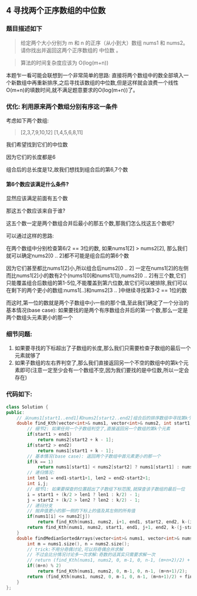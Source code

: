 ## 4 寻找两个正序数组的中位数

### 题目描述如下

> 给定两个大小分别为 m 和 n 的正序（从小到大）数组 nums1 和 nums2。请你找出并返回这两个正序数组的 中位数 。

> 算法的时间复杂度应该为 O(log(m+n))

本题乍一看可能会联想到一个非常简单的思路:
直接将两个数组中的数全部填入一个新数组中再重新排序,之后寻找该数组的中位数,但是这样就会浪费一个线性O(m+n)的填数时间,就不满足题意要求的O(log(m+n))了。

### 优化: 利用原来两个数组分别有序这一条件

考虑如下两个数组:

> [2,3,7,9,10,12]
  [1,4,5,6,8,11]

我们希望找到它们的中位数

因为它们的长度都是6

组合后的总长度是12,故我们想找到组合后的第6,7个数

#### 第6个数应该满足什么条件?

显然应该满足前面有五个数

那这五个数应该来自于谁? 

这五个数一定是两个数组合并后最小的那五个数,那我们怎么找这五个数呢?

可以通过这样的思路:

在两个数组中分别检查第6/2 == 3位的数,
如果nums1[2] > nums2[2], 那么我们就可以确定nums2[0 .. 2]都不可能是组合后的第6个数

因为它们甚至都比nums1[2]小,所以组合后nums2[0 .. 2] 一定在nums1[2]的左侧而比nums1[2]小的数有2个(nums1[0]和nums1[1]),nums2[0 .. 2]有三个数,它们只能覆盖组合后数组的第1-5位,不能覆盖到第六位数,故它们可以被排除,我们可以在剩下的两个更小的数组:nums1[..]和nums2[3 .. ]中继续寻找第3-2 == 1位的数

而这时,第一位的数就是两个子数组中小一些的那个值,至此我们确定了一个分治的基本情况(base case): 如果要找的是两个有序数组合并后的第一个数,那么一定是两个数组头元素更小的那一个

### 细节问题:

1. 如果要寻找的下标超出了子数组的长度,那么我们只需要检查子数组的最后一个元素就够了
2. 如果子数组的左右界判空了,那么我们直接返回另一个不空的数组中的第k个元素即可(注意一定至少会有一个数组不空,因为我们要找的是中位数,所以一定会存在)

### 代码如下:
```C++
class Solution {
public:
    // 从nums1[start1..end1]和nums2[start2..end2]组合后的排序数组中寻找第k个数
    double find_Kth(vector<int>& nums1, vector<int>& nums2, int start1, int end1, int start2, int end2, int k) {
        // 细节2: 如果任何一个子数组判空了,直接返回另一个数组的第k个元素
        if(start1 > end1)
            return nums2[start2 + k - 1];
        if(start2 > end2)
            return nums1[start1 + k - 1];
        // 基本情况(base case): 返回两个子数组中首元素更小的那一个
        if(k == 1)
            return nums1[start1] < nums2[start2] ? nums1[start1] : nums2[start2];
        // 递归情况:
        int len1 = end1-start1+1, len2 = end2-start2+1;
        int i,j;
        // 细节1: 如果要探查的位置超出了子数组下标范围,就探查该子数组的最后一位
        i = start1 + (k/2 > len1 ? len1 : k/2) - 1;
        j = start2 + (k/2 > len2 ? len2 : k/2) - 1;
        // 递归分支
        // 抛弃值更小的那一侧的下标上的值及其左侧的所有值
        if(nums1[i] <= nums2[j]) 
            return find_Kth(nums1, nums2, i+1, end1, start2, end2, k-(i-start1+1));
        return find_Kth(nums1, nums2, start1, end1, j+1, end2, k-(j-start2+1));
    }
    double findMedianSortedArrays(vector<int>& nums1, vector<int>& nums2) {
        int m = nums1.size(), n = nums2.size();
        // trick:不用分奇偶讨论,可以将奇偶合并求解
        // 不过会比分情况讨论多一次求解:奇数的话其实只需要求解一次
        // return (find_Kth(nums1, nums2, 0, m-1, 0, n-1, (m+n+2)/2) + find_Kth(nums1, nums2, 0, m-1, 0, n-1, (m+n+1)/2))/2;
        if((m+n) % 2) 
            return find_Kth(nums1, nums2, 0, m-1, 0, n-1, (m+n+1)/2);
        return (find_Kth(nums1, nums2, 0, m-1, 0, n-1, (m+n+1)/2) + find_Kth(nums1, nums2, 0, m-1, 0, n-1, (m+n+2)/2))/2;
    }
};

